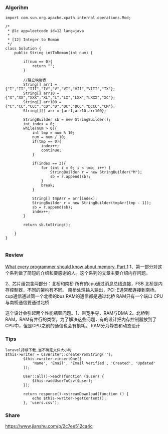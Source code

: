### Algorihm

```
import com.sun.org.apache.xpath.internal.operations.Mod;

/*
 * @lc app=leetcode id=12 lang=java
 *
 * [12] Integer to Roman
 */
class Solution {
    public String intToRoman(int num) {

        if(num == 0){
            return "";
        }

        //建立映射表
        String[] arr1 = {"I","II","III","IV","V","VI","VII","VIII","IX"};
        String[] arr10 = {"X","XX","XXX","XL","L","LX","LXX","LXXX","XC"};
        String[] arr100 = {"C","CC","CCC","CD","D","DC","DCC","DCCC","CM"};
        String[][] arr = {arr1,arr10,arr100};

        StringBuilder sb = new StringBuilder();
        int index = 0;
        while(num > 0){
            int tmp = num % 10;
            num = num / 10;
            if(tmp == 0){
                index++;
                continue;
            }
            
            if(index == 3){
                for (int i = 0; i < tmp; i++) {      
                    StringBuilder r = new StringBuilder("M");
                    sb = r.append(sb);        
                }
                break;
            } 

            String[] tmpArr = arr[index];
            StringBuilder r = new StringBuilder(tmpArr[tmp - 1]);
            sb = r.append(sb);
            index++;
        }

        return sb.toString();

    }
}


```

### Review

[What every programmer should know about memory, Part 1](https://lwn.net/Articles/250967/)
1、第一部分对这个系列做了简短的介绍和要感谢的人。这个系列的文章主要介绍内存问题。

2、芯片组包含两部分：北桥和南桥
所有的cpu通过消息总线连接，FSB.北桥是内存控制器，不同的架构有不同。
南桥处理输入输出，PCI-E通常都连接到南桥。
cup通信通过同一个北桥的bus
RAM的通信都是通过北桥
RAM只有一个端口
CPU与南桥通信要通过北桥

这个设计会引起两个性能瓶颈问题。1、带宽争夺，RAM与DMA 2、北桥到RAM，RAM有并行的类型。为了解决这些问题，有的设计把内存控制器放到了CPU中，但是CPU之前的通信也会有损耗。
RAM分为静态和动态设计

### Tips

```
laravel持续下载,当不确定文件大小时
$this->writer = CsvWriter::createFromString('');
        $this->writer->insertOne([
            'Name', 'Email', 'Email Verified', 'Created', 'Updated'
        ]);

        User::all()->each(function ($user) {
            $this->addUserToCsv($user);
        });

        return response()->streamDownload(function () {
            echo $this->writer->getContent();
        }, 'users.csv');
```

### Share

https://www.jianshu.com/p/2c7ee512ca4c
